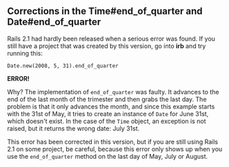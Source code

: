 ## Corrections in the Time#end\_of\_quarter and Date#end\_of\_quarter

Rails 2.1 had hardly been released when a serious error was found. If you still have a project that was created by this version, go into **irb** and try running this:

	Date.new(2008, 5, 31).end_of_quarter

**ERROR!**

Why? The implementation of `end_of_quarter` was faulty. It advances to the end of the last month of the trimester and then grabs the last day. The problem is that it only advances the month, and since this example starts with the 31st of May, it tries to create an instance of `Date` for June 31st, which doesn't exist. In the case of the `Time` object, an exception is not raised, but it returns the wrong date: July 31st.

This error has been corrected in this version, but if you are still using Rails 2.1 on some project, be careful, because this error only shows up when you use the `end_of_quarter` method on the last day of May, July or August.